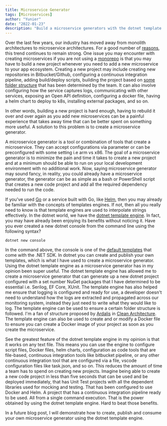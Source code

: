 ```yaml
---
title: Microservice Generator
tags: [Microservices]
author: "Yunier"
date: "2022-01-23"
description: "Build a microservice generators with the dotnet template."
---
```


Over the last few years, our industry has moved away from monolith architectures to microservice architectures. For a good number of [reasons](https://stackify.com/6-key-benefits-of-microservices-architecture/), this trend continues to remain strong. One issue you may encounter with creating microservices if you are not using a [monorepo](https://www.youtube.com/watch?v=9iU_IE6vnJ8) is that you may have to build a new project whenever you need to add a new microservice to your app ecosystem. Creating a new project may include creating new repositories in Bitbucket/Github, configuring a continuous integration pipeline, adding build/deploy scripts, building the project based on [some folder structure](https://github.com/ardalis/CleanArchitecture#design-decisions-and-dependencies) that has been determined by the team. It can also involve configuring how the service captures logs, communicating with other services, exposing an Open API definition, configuring a docker file, having a helm chart to deploy to k8s, installing external packages, and so on. 

In other words, building a new project is hard enough, having to rebuild it over and over again as you add new microservices can be a painful experience that takes away time that can be better spent on something more useful. A solution to this problem is to create a microservice generator. 

A microservice generator is a tool or combination of tools that create a microservice. They can accept configurations via parameter or can be preconfigured with some setting i.e arm vs x86. The goal of a microservice generator is to minimize the pain and time it takes to create a new project and at a minimum should be able to run on your local development environment with no additional work. Now, saying microservice generator may sound fancy, in reality, you could already have a microservice generator, the generator can be as simple as a bash or PowerShell script that creates a new code project and add all the required dependency needed to run the code. 

If you've used [Go](https://go.dev/) or a service built with Go, like [Helm](https://helm.sh/), then you may already be familiar with the concepts of templates engines. If not, then all you really need to know is that template engines are used to interpolate strings effectively. In the dotnet world, we have the [dotnet template engine](https://github.com/dotnet/templating). In fact, you may have already been enjoying its benefits without noticing it. Have you ever created a new dotnet console from the command line using the following syntax?

```
dotnet new console
```

In the command above, the console is one of the [default templates](https://docs.microsoft.com/en-us/dotnet/core/tools/dotnet-new-sdk-templates) that come with the .NET SDK. In dotnet you can create and publish your own templates, which is what I have used to create a microservice generator. Using the dotnet template engine as a microservice generator has in my opinion been super useful. The dotnet template engine has allowed me to create a microservice generator that can generate up a new dotnet project configured with a set number NuGet packages that I have determined to be essential i.e. Serilog, EF Core, XUnit. The template engine has also helped me ensure that logging is configured and ready for use, a developer doesn't need to understand how the logs are extracted and propagated across our monitoring system, instead they just need to write what they would like to log. The template engine can be used to ensure a certain folder structure is followed. I'm a fan of structure proposed by [Ardalis](https://github.com/ardalis) in [Clean Architecture](https://github.com/ardalis/CleanArchitecture#design-decisions-and-dependencies). The template engine can also be used to create and or modify a Docker file to ensure you can create a Docker image of your project as soon as you create the microservice.

See the greatest feature of the dotnet template engine in my opinion is that it works on any text file. This means you can use the engine to configure script files, Docker files, helm charts, configuration as code tools that are file-based, continuous integration tools like bitbucket pipeline, or any other continuous integration tool that are configured via a file, vscode configuration files like task.json, and so on. This reduces the amount of time a team has to spend on creating new projects. Imagine being able to create a new code project in less than five seconds that can be used and be deployed immediately, that has Unit Test projects with all the dependent libraries used for mocking and testing. That has been configured to use Docker and Helm. A project that has a continuous integration pipeline ready to be used. All from a single command execution. That is the power obtained by using the dotnet template engine. Hard to beat those benefits.

In a future blog post, I will demonstrate how to create, publish and consume your own microservice generator using the dotnet template engine.